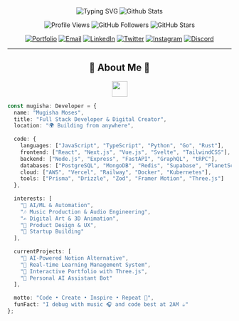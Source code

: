 <div align="center">

<!-- Animated Header with Typing Effect -->
<img src="https://readme-typing-svg.herokuapp.com?font=Fira+Code&size=32&duration=2800&pause=2000&color=A9FEF7&center=true&vCenter=true&width=940&lines=Hey+there!+👋+I'm+Mugisha+Moses;🧑‍💻+Creative+Developer+%7C+🎨+Digital+Artist;🎧+Music+Lover+%7C+🚀+Always+Building+Something+Cool;Welcome+to+my+GitHub+Universe+✨" alt="Typing SVG" />

<!-- Animated Wave -->
<img src="https://raw.githubusercontent.com/mayhemantt/mayhemantt/Update/svg/Bottom.svg" alt="Github Stats" />

</div>

<!-- Dynamic Badges with Custom Styling -->
<p align="center">
  <img src="https://komarev.com/ghpvc/?username=mugisham37&color=blueviolet&style=for-the-badge&label=Profile+Views" alt="Profile Views" />
  <img src="https://img.shields.io/github/followers/mugisham37?label=Followers&style=for-the-badge&color=blue&labelColor=black" alt="GitHub Followers" />
  <img src="https://img.shields.io/github/stars/mugisham37?label=Total%20Stars&style=for-the-badge&color=yellow&labelColor=black" alt="GitHub Stars" />
</p>

<!-- Social Links with Hover Effects -->
<div align="center">

[![Portfolio](https://img.shields.io/badge/Portfolio-FF5722?style=for-the-badge&logo=todoist&logoColor=white)](https://your-portfolio.com)
[![Email](https://img.shields.io/badge/Gmail-D14836?style=for-the-badge&logo=gmail&logoColor=white)](mailto:mugishamoses37@gmail.com)
[![LinkedIn](https://img.shields.io/badge/LinkedIn-0077B5?style=for-the-badge&logo=linkedin&logoColor=white)](https://linkedin.com/in/yourprofile)
[![Twitter](https://img.shields.io/badge/Twitter-1DA1F2?style=for-the-badge&logo=twitter&logoColor=white)](https://twitter.com/yourhandle)
[![Instagram](https://img.shields.io/badge/Instagram-E4405F?style=for-the-badge&logo=instagram&logoColor=white)](https://instagram.com/yourhandle)
[![Discord](https://img.shields.io/badge/Discord-7289DA?style=for-the-badge&logo=discord&logoColor=white)](https://discord.gg/yourinvite)

</div>

---

<!-- Animated About Me Section -->
<div align="center">

## 🌟 **About Me** 🌟

<img src="https://media.giphy.com/media/hvRJCLFzcasrR4ia7z/giphy.gif" width="35">

</div>

```typescript
const mugisha: Developer = {
  name: "Mugisha Moses",
  title: "Full Stack Developer & Digital Creator",
  location: "🌍 Building from anywhere",
  
  code: {
    languages: ["JavaScript", "TypeScript", "Python", "Go", "Rust"],
    frontend: ["React", "Next.js", "Vue.js", "Svelte", "TailwindCSS"],
    backend: ["Node.js", "Express", "FastAPI", "GraphQL", "tRPC"],
    databases: ["PostgreSQL", "MongoDB", "Redis", "Supabase", "PlanetScale"],
    cloud: ["AWS", "Vercel", "Railway", "Docker", "Kubernetes"],
    tools: ["Prisma", "Drizzle", "Zod", "Framer Motion", "Three.js"]
  },
  
  interests: [
    "🤖 AI/ML & Automation",
    "🎶 Music Production & Audio Engineering", 
    "✍️ Digital Art & 3D Animation",
    "📲 Product Design & UX",
    "🚀 Startup Building"
  ],
  
  currentProjects: [
    "🧠 AI-Powered Notion Alternative",
    "📡 Real-time Learning Management System",
    "🎨 Interactive Portfolio with Three.js",
    "🤖 Personal AI Assistant Bot"
  ],
  
  motto: "Code • Create • Inspire • Repeat 💫",
  funFact: "I debug with music 🎧 and code best at 2AM ☕"
};

